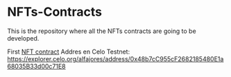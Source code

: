 # NFTs-Contracts
This is the repository where all the NFTs contracts are going to be developed.

First [NFT contract](https://github.com/dgguardians/NFTs-Contracts/blob/main/ERC-721.sol) Addres en Celo Testnet: https://explorer.celo.org/alfajores/address/0x48b7cC955cF2682185480E1a68035B33d00c71E8
